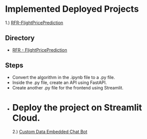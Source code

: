 # Implemented Deployed Projects

1.) [RFR-FlightPricePrediction](https://github.com/shubhexists/MindWave/tree/main/Deployed%20Projects/RFR_FlightPricePrediction)

## Directory

- [RFR - FlightPricePrediction](/Deployed%20Projects%2FRFR_FlightPricePrediction)

## Steps

- Convert the algorithm in the .ipynb file to a .py file.
- Inside the .py file, create an API using FastAPI.
- Create another .py file for the frontend using Streamlit.
- Deploy the project on Streamlit Cloud.
   =======
   2.) [Custom Data Embedded Chat Bot](https://github.com/shubhexists/MindWave/tree/main/Deployed%20Projects/CustomDataEmbeddedChatBot)
